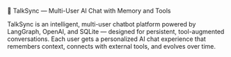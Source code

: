 🚀 TalkSync — Multi-User AI Chat with Memory and Tools

TalkSync is an intelligent, multi-user chatbot platform powered by LangGraph, OpenAI, and SQLite — designed for persistent, tool-augmented conversations.
Each user gets a personalized AI chat experience that remembers context, connects with external tools, and evolves over time.
